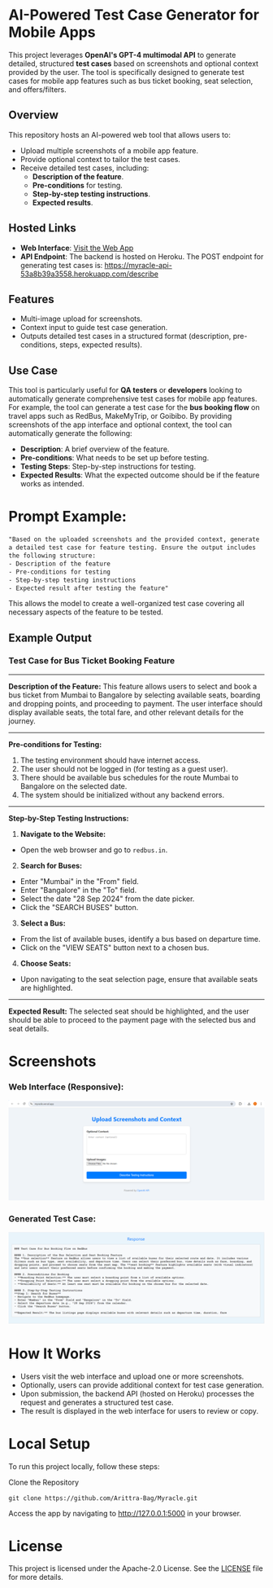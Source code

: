 # AI-Powered Test Case Generator for Mobile Apps

This project leverages **OpenAI's GPT-4 multimodal API** to generate detailed, structured **test cases** based on screenshots and optional context provided by the user. The tool is specifically designed to generate test cases for mobile app features such as bus ticket booking, seat selection, and offers/filters.

## Overview

This repository hosts an AI-powered web tool that allows users to:
- Upload multiple screenshots of a mobile app feature.
- Provide optional context to tailor the test cases.
- Receive detailed test cases, including:
  - **Description of the feature**.
  - **Pre-conditions** for testing.
  - **Step-by-step testing instructions**.
  - **Expected results**.

## Hosted Links

- **Web Interface**: [Visit the Web App](https://myracle.vercel.app)
- **API Endpoint**: The backend is hosted on Heroku. The POST endpoint for generating test cases is:
https://myracle-api-53a8b39a3558.herokuapp.com/describe

## Features

- Multi-image upload for screenshots.
- Context input to guide test case generation.
- Outputs detailed test cases in a structured format (description, pre-conditions, steps, expected results).

## Use Case

This tool is particularly useful for **QA testers** or **developers** looking to automatically generate comprehensive test cases for mobile app features. For example, the tool can generate a test case for the **bus booking flow** on travel apps such as RedBus, MakeMyTrip, or Goibibo. By providing screenshots of the app interface and optional context, the tool can automatically generate the following:

- **Description**: A brief overview of the feature.
- **Pre-conditions**: What needs to be set up before testing.
- **Testing Steps**: Step-by-step instructions for testing.
- **Expected Results**: What the expected outcome should be if the feature works as intended.

# Prompt Example:
```
"Based on the uploaded screenshots and the provided context, generate a detailed test case for feature testing. Ensure the output includes the following structure:
- Description of the feature
- Pre-conditions for testing
- Step-by-step testing instructions
- Expected result after testing the feature"
```
This allows the model to create a well-organized test case covering all necessary aspects of the feature to be tested.

## Example Output

### Test Case for Bus Ticket Booking Feature

---

**Description of the Feature:**
This feature allows users to select and book a bus ticket from Mumbai to Bangalore by selecting available seats, boarding and dropping points, and proceeding to payment. The user interface should display available seats, the total fare, and other relevant details for the journey.

---

**Pre-conditions for Testing:**
1. The testing environment should have internet access.
2. The user should not be logged in (for testing as a guest user).
3. There should be available bus schedules for the route Mumbai to Bangalore on the selected date.
4. The system should be initialized without any backend errors.

---

**Step-by-Step Testing Instructions:**

1. **Navigate to the Website:**
 - Open the web browser and go to `redbus.in`.

2. **Search for Buses:**
 - Enter "Mumbai" in the "From" field.
 - Enter "Bangalore" in the "To" field.
 - Select the date "28 Sep 2024" from the date picker.
 - Click the "SEARCH BUSES" button.

3. **Select a Bus:**
 - From the list of available buses, identify a bus based on departure time.
 - Click on the "VIEW SEATS" button next to a chosen bus.

4. **Choose Seats:**
 - Upon navigating to the seat selection page, ensure that available seats are highlighted.

---

**Expected Result:**
The selected seat should be highlighted, and the user should be able to proceed to the payment page with the selected bus and seat details.

# Screenshots
### Web Interface (Responsive):
![Web Interface](https://github.com/Arittra-Bag/Myracle/blob/main/myracle-light_interface.png)
### Generated Test Case:
![GenTestCase](https://github.com/Arittra-Bag/Myracle/blob/main/BUS-BOOKING-FLOW-OUTPUT.png)

# How It Works
- Users visit the web interface and upload one or more screenshots.
- Optionally, users can provide additional context for test case generation.
- Upon submission, the backend API (hosted on Heroku) processes the request and generates a structured test case.
- The result is displayed in the web interface for users to review or copy.

# Local Setup
To run this project locally, follow these steps:

Clone the Repository
```
git clone https://github.com/Arittra-Bag/Myracle.git
```
Access the app by navigating to http://127.0.0.1:5000 in your browser.

# License
This project is licensed under the Apache-2.0 License. See the [LICENSE](LICENSE) file for more details.
